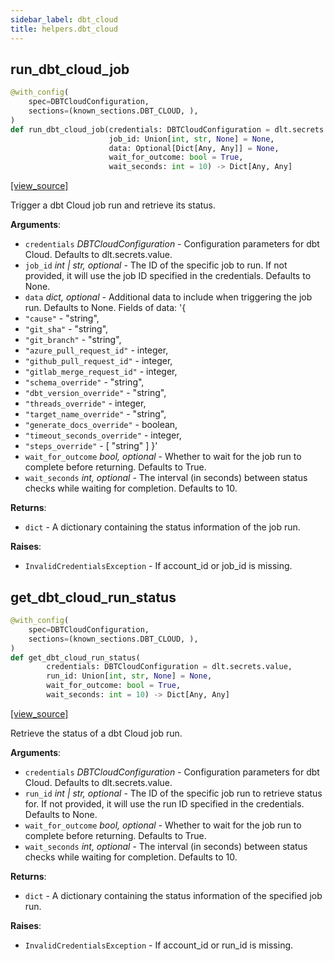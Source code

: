 ```yaml
---
sidebar_label: dbt_cloud
title: helpers.dbt_cloud
---
```


## run\_dbt\_cloud\_job

```python
@with_config(
    spec=DBTCloudConfiguration,
    sections=(known_sections.DBT_CLOUD, ),
)
def run_dbt_cloud_job(credentials: DBTCloudConfiguration = dlt.secrets.value,
                      job_id: Union[int, str, None] = None,
                      data: Optional[Dict[Any, Any]] = None,
                      wait_for_outcome: bool = True,
                      wait_seconds: int = 10) -> Dict[Any, Any]
```

[[view_source]](https://github.com/dlt-hub/dlt/blob/9857029af018a582dd24da4070562f58bb7e9fc5/dlt/helpers/dbt_cloud/__init__.py#L14)

Trigger a dbt Cloud job run and retrieve its status.

**Arguments**:

- `credentials` _DBTCloudConfiguration_ - Configuration parameters for dbt Cloud.
  Defaults to dlt.secrets.value.
- `job_id` _int | str, optional_ - The ID of the specific job to run.
  If not provided, it will use the job ID specified in the credentials.
  Defaults to None.
- `data` _dict, optional_ - Additional data to include when triggering the job run.
  Defaults to None.
  Fields of data:
  '{
- `"cause"` - "string",
- `"git_sha"` - "string",
- `"git_branch"` - "string",
- `"azure_pull_request_id"` - integer,
- `"github_pull_request_id"` - integer,
- `"gitlab_merge_request_id"` - integer,
- `"schema_override"` - "string",
- `"dbt_version_override"` - "string",
- `"threads_override"` - integer,
- `"target_name_override"` - "string",
- `"generate_docs_override"` - boolean,
- `"timeout_seconds_override"` - integer,
- `"steps_override"` - [
  "string"
  ]
  }'
- `wait_for_outcome` _bool, optional_ - Whether to wait for the job run to complete before returning.
  Defaults to True.
- `wait_seconds` _int, optional_ - The interval (in seconds) between status checks while waiting for completion.
  Defaults to 10.
  

**Returns**:

- `dict` - A dictionary containing the status information of the job run.
  

**Raises**:

- `InvalidCredentialsException` - If account_id or job_id is missing.

## get\_dbt\_cloud\_run\_status

```python
@with_config(
    spec=DBTCloudConfiguration,
    sections=(known_sections.DBT_CLOUD, ),
)
def get_dbt_cloud_run_status(
        credentials: DBTCloudConfiguration = dlt.secrets.value,
        run_id: Union[int, str, None] = None,
        wait_for_outcome: bool = True,
        wait_seconds: int = 10) -> Dict[Any, Any]
```

[[view_source]](https://github.com/dlt-hub/dlt/blob/9857029af018a582dd24da4070562f58bb7e9fc5/dlt/helpers/dbt_cloud/__init__.py#L99)

Retrieve the status of a dbt Cloud job run.

**Arguments**:

- `credentials` _DBTCloudConfiguration_ - Configuration parameters for dbt Cloud.
  Defaults to dlt.secrets.value.
- `run_id` _int | str, optional_ - The ID of the specific job run to retrieve status for.
  If not provided, it will use the run ID specified in the credentials.
  Defaults to None.
- `wait_for_outcome` _bool, optional_ - Whether to wait for the job run to complete before returning.
  Defaults to True.
- `wait_seconds` _int, optional_ - The interval (in seconds) between status checks while waiting for completion.
  Defaults to 10.
  

**Returns**:

- `dict` - A dictionary containing the status information of the specified job run.
  

**Raises**:

- `InvalidCredentialsException` - If account_id or run_id is missing.

